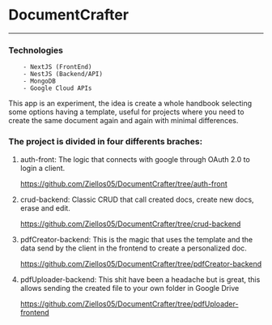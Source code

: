 # DocumentCrafter

--------------------------------------------------------------------------------------------------------------------------------------------------------------------------------------------------------------

### Technologies

        - NextJS (FrontEnd)
        - NestJS (Backend/API)
        - MongoDB
        - Google Cloud APIs

This app is an experiment, the idea is create a whole handbook selecting some options having a template, useful for projects where you need to create the same document again and again with minimal differences.

### The project is divided in four differents braches:

1. auth-front: The logic that connects with google through OAuth 2.0 to login a client.

   https://github.com/Ziellos05/DocumentCrafter/tree/auth-front

2. crud-backend: Classic CRUD that call created docs, create new docs, erase and edit.

   https://github.com/Ziellos05/DocumentCrafter/tree/crud-backend

3. pdfCreator-backend: This is the magic that uses the template and the data send by the client in the frontend to create a personalized doc.

   https://github.com/Ziellos05/DocumentCrafter/tree/pdfCreator-backend

4. pdfUploader-backend: This shit have been a headache but is great, this allows sending the created file to your own folder in Google Drive

   https://github.com/Ziellos05/DocumentCrafter/tree/pdfUploader-frontend
